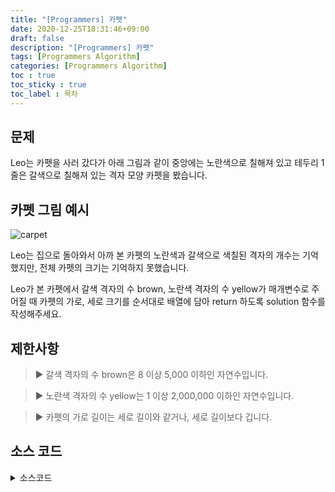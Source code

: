 ```yaml
---
title: "[Programmers] 카펫"
date: 2020-12-25T18:31:46+09:00
draft: false
description: "[Programmers] 카펫"
tags: [Programmers Algorithm]
categories: [Programmers Algorithm]
toc : true
toc_sticky : true
toc_label : 목차
---
```

## 문제
Leo는 카펫을 사러 갔다가 아래 그림과 같이 중앙에는 노란색으로 칠해져 있고 테두리 1줄은 갈색으로 칠해져 있는 격자 모양 카펫을 봤습니다.

## 카펫 그림 예시
![carpet](https://user-images.githubusercontent.com/73863771/103135860-e276b500-46fe-11eb-8830-b555644cd3be.png)

Leo는 집으로 돌아와서 아까 본 카펫의 노란색과 갈색으로 색칠된 격자의 개수는 기억했지만, 전체 카펫의 크기는 기억하지 못했습니다.

Leo가 본 카펫에서 갈색 격자의 수 brown, 노란색 격자의 수 yellow가 매개변수로 주어질 때 카펫의 가로, 세로 크기를 순서대로 배열에 담아 return 하도록 solution 함수를 작성해주세요.

## 제한사항

   > ▶ 갈색 격자의 수 brown은 8 이상 5,000 이하인 자연수입니다.

   > ▶ 노란색 격자의 수 yellow는 1 이상 2,000,000 이하인 자연수입니다.
   
   > ▶ 카펫의 가로 길이는 세로 길이와 같거나, 세로 길이보다 깁니다.

## 소스 코드

<details>
<summary>소스코드</summary>
<div markdown="1">

```java
import java.util.*;
 
class Solution {
    public int[] solution(int brown, int yellow) {
        int[] answer = new int[2];
        int sum = (brown + 4) / 2; // 가로와 세로의 합.
        int m = 3; // 세로
        int n = sum - m; // 가로
        
        // 노란색 칸이 최소 1개이기때문에 n은 3이상이어야 함.
        // 문제에서 가로 길이는 세로 길이보다 크거나 같다고 명시되어 있음.
        while(n >= 3 && n >= m) {
            // (가로 - 2) * (세로 - 2)는 노란색 칸의 개수와 같음.
            if((n - 2) * (m - 2) == yellow){
                answer[0] = n;
                answer[1] = m;
                break;
            }
            
            n--; m++;
        }
        
        return answer;
    }
}
```
</div>
</details>
